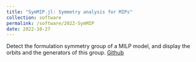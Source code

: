 ```yaml
---
title: "SymMIP.jl: Symmetry analysis for MIPs"
collection: software
permalink: /software/2022-SymMIP
date: 2022-10-27
---
```


Detect the formulation symmetry group of a MILP model, and display the orbits and the generators of this group. [Github](https://github.com/lidingxu/SymMIP.jl)


